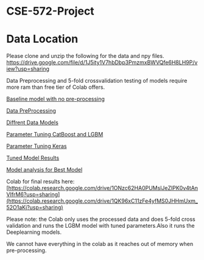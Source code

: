 # CSE-572-Project

# Data Location
Please clone and unzip the following for the data and npy files.
https://drive.google.com/file/d/1J5ity1V7hbDbp3PmzmxBWVQfe6H8LH9P/view?usp=sharing


Data Preprocessing and 5-fold crossvalidation testing of models require more ram than free tier of Colab offers.

[Baseline model with no pre-processing](0_nopreprocessing.ipynb)

[Data PreProcessing](1_data_preprocessing.ipynb)

[Diffrent Data Models](2_data_models.ipynb)

[Parameter Tuning CatBoost and LGBM](3_parameter_tuning.ipynb)

[Parameter Tuning Keras](3.1_parameter_tuning_keras.ipynb)

[Tuned Model Results](<4_final_model copy.ipynb>)

[Model analysis for Best Model](5_model_analysis.ipynb)


Colab for final results here:
[https://colab.research.google.com/drive/1ONzc62HA0PUMslJeZIPK0v4tAnVIfrM6?usp=sharing](https://colab.research.google.com/drive/1QK96xC11zFe4yfMS0JHHmUxm_52O1aKj?usp=sharing)

Please note: the Colab only uses the processed data and does 5-fold cross validation and runs the LGBM model with tuned parameters.Also it runs the Deeplearning models.

We cannot have everything in the colab as it reaches out of memory when pre-processing.
